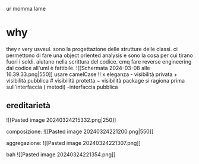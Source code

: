 ur momma lame
# why
they r very usveul. sono la progettazione delle strutture delle classi. ci permettono di fare una object oriented analysis e sono la cosa per cui tirano fuori i soldi. aiutano nella scrittura del codice. 
cmq fare reverse engineering dal codice all'uml è fattibile.
![[Schermata 2024-03-08 alle 16.39.33.png|550]]
usare camelCase !! x eleganza
	- visibilità privata
	+ visibilità pubblica
	# visibilità protetta 
	~ visibilità package
si ragiona prima sull'interfaccia ( metodi)
-interfaccia pubblica
## ereditarietà
![[Pasted image 20240324215332.png|250]]

composizione:
![[Pasted image 20240324221200.png|550]]

aggregazione:
![[Pasted image 20240324221307.png]]

bah
![[Pasted image 20240324221354.png]]